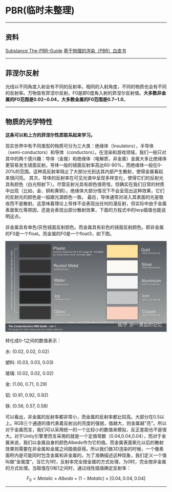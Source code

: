 # PBR(临时未整理)

---

## 资料

[Substance The-PBR-Guide](https://academy.substance3d.com/courses/the-pbr-guide-part-1)
[基于物理的渲染（PBR）白皮书](https://zhuanlan.zhihu.com/p/53086060)

---

## 菲涅尔反射

光线以不同角度入射会有不同的反射率。相同的入射角度，不同的物质也会有不同的反射率。万物皆有菲涅尔反射。F0是即0度角入射的菲涅尔反射值。**大多数非金属的F0范围是0.02~0.04，大多数金属的F0范围是0.7~1.0**。

---

## 物质的光学特性

**这条可以和上方的菲涅尔性质联系起来学习。**

现实世界中有不同类型的物质可分为三大类：绝缘体（Insulators），半导体（semi-conductors）和导体（conductors）。在渲染和游戏领域，我们一般只对其中的两个感兴趣：导体（金属）和绝缘体（电解质，非金属）金属大多比绝缘体更容易发生镜面反射。导体一般的镜面反射率高达60-90%，而绝缘体一般在0-20%的范围。这种高反射率阻止了大部分光到达其内部产生散射，使得金属看起来很闪亮。 其次，导体的反射率在可见光谱中呈现多样变化，使得它们的反射光具有颜色（白光照射下）。尽管反射光具有颜色很奇怪，但确实在我们日常的材质中出现（比如，金、铜和黄铜）。绝缘体大部分情况下不会呈现出这种效果，它们的反射光的颜色是一般跟光源颜色一致。 最后，导体通常对进入其表面的光是吸收而不是散射。这意味着理论上导体不会表现出任何的漫反射，但实际中由于金属表面氧化等原因，还是会表现出部分散射效果，下面的方程式中的lerp插值也能说明这点。

非金属具有单色/灰色镜面反射颜色。而金属具有彩色的镜面反射颜色。即非金属的F0是一个float。而金属的F0是一个float3，如下图。

![](F0Ranges.jpg)

转化成0-1之间的数值表示：

水: (0.02, 0.02, 0.02)

塑料: (0.03, 0.03, 0.03)

玻璃: (0.02, 0.02, 0.02)

金: (1.00, 0.71, 0.29)

铝: (0.91, 0.92, 0.92)

铁: (0.56, 0.57, 0.58)

可以看出，非金属的反射率都非常小，而金属的反射率都比较高。大部分在0.5以上。RGB三个通道的值代表着反射出的亮度的强弱，值越大，则金属越"亮"。所以对于金属而言，我们可以采用统一的一个比较小的数值来模拟，反正差距也不是很大。对于Unity引擎里而言采用的就是一个定值常数（0.04,0.04,0.04），而对于金属来说，我们以金属自身的颜色Albedo作为它的值。而金属表面氧化以后的散射效果则需要在非金属和金属之间插值获得。所以我们做3D渲染的时候，一个像素面积内是可能同时包含金属和非金属的。为了准确描述这种现象，我们定义一个值叫做“金属度”，当它为1时，反射率完全按金属的方式处理，为0时，完全按非金属的方式处理。当取值在0和1之间时，通过线性插值确定反射率：

$$
F_0 = Metalic\times Albedo+(1-Matalic)\times[0.04, 0.04, 0.04]
$$

---